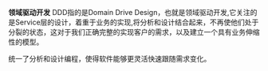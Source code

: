 **领域驱动开发**
DDD指的是Domain Drive Design，也就是领域驱动开发,它关注的是Service层的设计，着重于业务的实现,将分析和设计结合起来，不再使他们处于分裂的状态，这对于我们正确完整的实现客户的需求，以及建立一个具有业务伸缩性的模型。

统一了分析和设计编程，使得软件能够更灵活快速跟随需求变化。